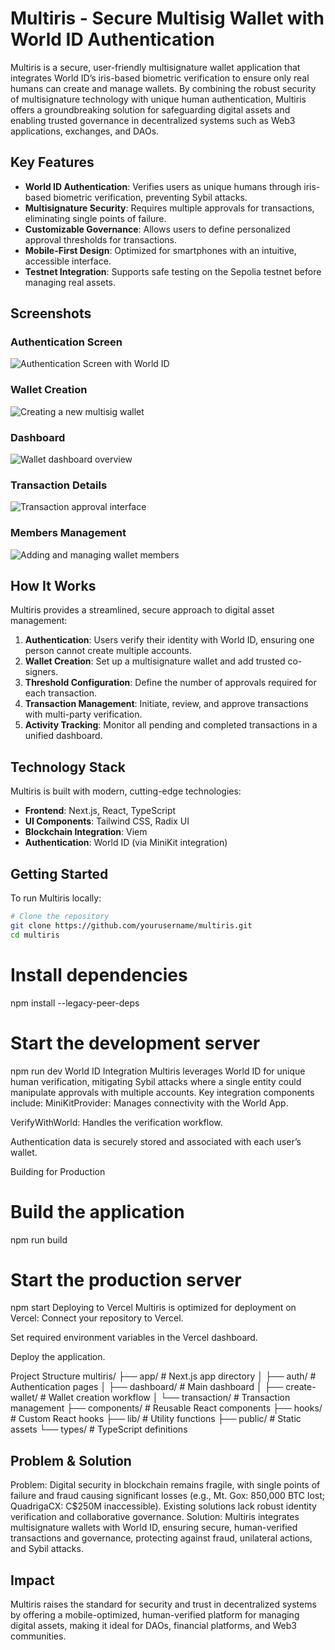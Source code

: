# Multiris - Secure Multisig Wallet with World ID Authentication

Multiris is a secure, user-friendly multisignature wallet application that integrates World ID’s iris-based biometric verification to ensure only real humans can create and manage wallets. By combining the robust security of multisignature technology with unique human authentication, Multiris offers a groundbreaking solution for safeguarding digital assets and enabling trusted governance in decentralized systems such as Web3 applications, exchanges, and DAOs.

## Key Features

- **World ID Authentication**: Verifies users as unique humans through iris-based biometric verification, preventing Sybil attacks.
- **Multisignature Security**: Requires multiple approvals for transactions, eliminating single points of failure.
- **Customizable Governance**: Allows users to define personalized approval thresholds for transactions.
- **Mobile-First Design**: Optimized for smartphones with an intuitive, accessible interface.
- **Testnet Integration**: Supports safe testing on the Sepolia testnet before managing real assets.

## Screenshots

### Authentication Screen
![Authentication Screen with World ID](screenshot-placeholder-1.png)

### Wallet Creation
![Creating a new multisig wallet](screenshot-placeholder-2.png)

### Dashboard
![Wallet dashboard overview](screenshot-placeholder-3.png)

### Transaction Details
![Transaction approval interface](screenshot-placeholder-4.png)

### Members Management
![Adding and managing wallet members](screenshot-placeholder-5.png)

## How It Works

Multiris provides a streamlined, secure approach to digital asset management:

1. **Authentication**: Users verify their identity with World ID, ensuring one person cannot create multiple accounts.
2. **Wallet Creation**: Set up a multisignature wallet and add trusted co-signers.
3. **Threshold Configuration**: Define the number of approvals required for each transaction.
4. **Transaction Management**: Initiate, review, and approve transactions with multi-party verification.
5. **Activity Tracking**: Monitor all pending and completed transactions in a unified dashboard.

## Technology Stack

Multiris is built with modern, cutting-edge technologies:

- **Frontend**: Next.js, React, TypeScript
- **UI Components**: Tailwind CSS, Radix UI
- **Blockchain Integration**: Viem
- **Authentication**: World ID (via MiniKit integration)

## Getting Started

To run Multiris locally:

```bash
# Clone the repository
git clone https://github.com/yourusername/multiris.git
cd multiris
```

# Install dependencies
npm install --legacy-peer-deps

# Start the development server
npm run dev
World ID Integration
Multiris leverages World ID for unique human verification, mitigating Sybil attacks where a single entity could manipulate approvals with multiple accounts. Key integration components include:
MiniKitProvider: Manages connectivity with the World App.

VerifyWithWorld: Handles the verification workflow.

Authentication data is securely stored and associated with each user’s wallet.

Building for Production

# Build the application
npm run build

# Start the production server
npm start
Deploying to Vercel
Multiris is optimized for deployment on Vercel:
Connect your repository to Vercel.

Set required environment variables in the Vercel dashboard.

Deploy the application.

Project Structure
multiris/
├── app/                   # Next.js app directory
│   ├── auth/              # Authentication pages
│   ├── dashboard/         # Main dashboard
│   ├── create-wallet/     # Wallet creation workflow
│   └── transaction/       # Transaction management
├── components/            # Reusable React components
├── hooks/                 # Custom React hooks
├── lib/                   # Utility functions
├── public/                # Static assets
└── types/                 # TypeScript definitions

## Problem & Solution
Problem: Digital security in blockchain remains fragile, with single points of failure and fraud causing significant losses (e.g., Mt. Gox: 850,000 BTC lost; QuadrigaCX: C$250M inaccessible). Existing solutions lack robust identity verification and collaborative governance.
Solution: Multiris integrates multisignature wallets with World ID, ensuring secure, human-verified transactions and governance, protecting against fraud, unilateral actions, and Sybil attacks.
## Impact
Multiris raises the standard for security and trust in decentralized systems by offering a mobile-optimized, human-verified platform for managing digital assets, making it ideal for DAOs, financial platforms, and Web3 communities.


